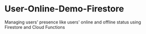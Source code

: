 # User-Online-Demo-Firestore
Managing users' presence like users' online and offline status using Firestore and Cloud Functions
